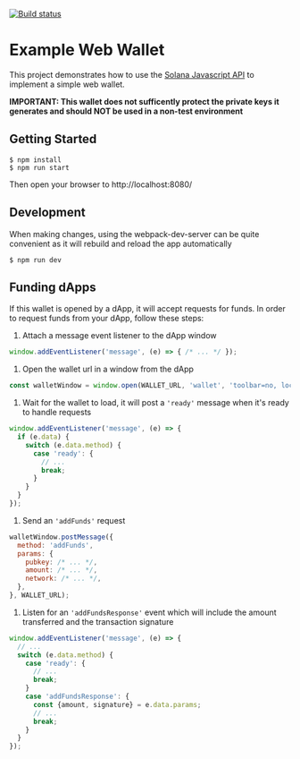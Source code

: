 [![Build status][travis-image]][travis-url]

[travis-image]: https://api.travis-ci.org/solana-labs/example-webwallet.svg?branch=master
[travis-url]: https://travis-ci.org/solana-labs/example-webwallet

# Example Web Wallet

This project demonstrates how to use the [Solana Javascript API](https://github.com/solana-labs/solana-web3.js)
to implement a simple web wallet.

**IMPORTANT: This wallet does not sufficently protect the private keys it
generates and should NOT be used in a non-test environment**

## Getting Started

```
$ npm install
$ npm run start
```

Then open your browser to http://localhost:8080/

## Development

When making changes, using the webpack-dev-server can be quite convenient as it
will rebuild and reload the app automatically

```
$ npm run dev
```

## Funding dApps

If this wallet is opened by a dApp, it will accept requests for funds. In order to
request funds from your dApp, follow these steps:

1. Attach a message event listener to the dApp window
```js
window.addEventListener('message', (e) => { /* ... */ });
```
1. Open the wallet url in a window from the dApp
```js
const walletWindow = window.open(WALLET_URL, 'wallet', 'toolbar=no, location=no, status=no, menubar=no, scrollbars=yes, resizable=yes, width=500, height=600');
```
1. Wait for the wallet to load, it will post a `'ready'` message when it's ready to handle requests
```js
window.addEventListener('message', (e) => {
  if (e.data) {
    switch (e.data.method) {
      case 'ready': {
        // ...
        break;
      }
    }
  }
});
```
1. Send an `'addFunds'` request
```js
walletWindow.postMessage({
  method: 'addFunds',
  params: {
    pubkey: /* ... */,
    amount: /* ... */,
    network: /* ... */,
  },
}, WALLET_URL);
```
1. Listen for an `'addFundsResponse'` event which will include the amount transferred and the transaction signature
```js
window.addEventListener('message', (e) => {
  // ...
  switch (e.data.method) {
    case 'ready': {
      // ...
      break;
    }
    case 'addFundsResponse': {
      const {amount, signature} = e.data.params;
      // ...
      break;
    }
  }
});
```
